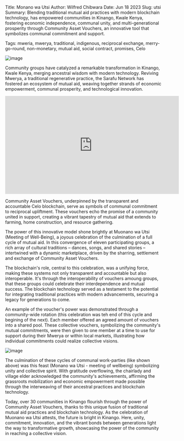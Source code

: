 Title: Monano wa Utsi
Author: Wilfred Chibwara
Date: Jun 18 2023
Slug: utsi
Summary: Blending traditional mutual aid practices with modern blockchain technology, has empowered communities in Kinango, Kwale Kenya, fostering economic independence, communal unity, and multi-generational prosperity through Community Asset Vouchers, an innovative tool that symbolizes communal commitment and support.

Tags: mweria, mwerya, traditional, indigenous, reciprocal exchange, merry-go-round, non-monetary, mutual aid, social contract, promises, Celo

![image](images/blog/utsi1.webp)

Community groups have catalyzed a remarkable transformation in Kinango, Kwale Kenya, merging ancestral wisdom with modern technology. Reviving Mwerya, a traditional regenerative practice, the Sarafu Network has fostered an ecosystem of mutual aid, weaving together strands of economic empowerment, communal prosperity, and technological innovation.

<iframe width="560" height="315" src="https://www.youtube.com/embed/X9TEqPiQts8" title="YouTube video player" frameborder="0" allow="accelerometer; autoplay; clipboard-write; encrypted-media; gyroscope; picture-in-picture; web-share" allowfullscreen></iframe>

Community Asset Vouchers, underpinned by the transparent and accountable Celo blockchain, serve as symbols of communal commitment to reciprocal upliftment. These vouchers echo the promise of a community united in support, creating a vibrant tapestry of mutual aid that extends to farming, home construction, and resource gathering.

The power of this innovative model shone brightly at Muonano wa Utsi (Meeting of Well-Being), a joyous celebration of the culmination of a full cycle of mutual aid. In this convergence of eleven participating groups, a rich array of cultural traditions – dances, songs, and shared stories – intertwined with a dynamic marketplace, driven by the sharring, settlement and exchange of Community Asset Vouchers.

The blockchain's role, central to this celebration, was a unifying force, making these systems not only transparent and accountable but also interoperable. It's through the interoperability of vouchers amoung groups, that these groups could celebrate their interdependence and mutual success. The blockchain technology served as a testament to the potential for integrating traditional practices with modern advancements, securing a legacy for generations to come.

An example of the voucher's power was demonstrated through a community-wide rotation (this celebration was teh end of this cycle and begining of the next). Each member offered an agreed amount of vouchers into a shared pool. These collective vouchers, symbolizing the community's mutual commitments, were then given to one member at a time to use for support during their Mwerya or within local markets, illustrating how individual commitments could realize collective visions.

![image](images/blog/utsi2.webp)

The culmination of these cycles of communal work-parties (like shown above) was this feast (Monano wa Utsi - meeting of wellbeing) symbolizing unity and collective spirit. With gratitude overflowing, the chairlady and village elder acknowledged the community's achievements, affirming the grassroots mobilization and economic empowerment made possible through the interweaving of their ancestral practices and blockchain technology.

Today, over 30 communities in Kinango flourish through the power of Community Asset Vouchers, thanks to this unique fusion of traditional mutual aid practices and blockchain technology. As the celebration of Muonano wa Utsi attests, the future is bright in Kinango. Here, unity, commitment, innovation, and the vibrant bonds between generations light the way to transformative growth, showcasing the power of the community in reaching a collective vision.